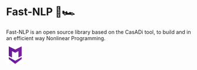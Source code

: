 # Fast-NLP 🏁🏎 


Fast-NLP is an open source library based on the CasADi tool, to build and in an efficient way Nonlinear Programming.

[![Windows](https://github.com/adam-p/markdown-here/raw/master/src/common/images/icon48.png)](https://github.com/Lorenzo-maker/FastNLP.git)
